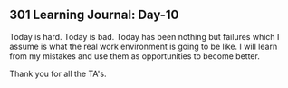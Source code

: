 ## 301 Learning Journal: Day-10 ##

Today is hard. Today is bad. Today has been nothing but failures which I assume is what the real work environment is going to be like.
I will learn from my mistakes and use them as opportunities to become better.

Thank you for all the TA's.
